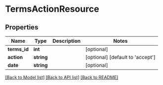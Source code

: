 # TermsActionResource

## Properties
Name | Type | Description | Notes
------------ | ------------- | ------------- | -------------
**terms_id** | **int** |  | [optional] 
**action** | **string** |  | [optional] [default to 'accept']
**date** | **string** |  | [optional] 

[[Back to Model list]](../README.md#documentation-for-models) [[Back to API list]](../README.md#documentation-for-api-endpoints) [[Back to README]](../README.md)


